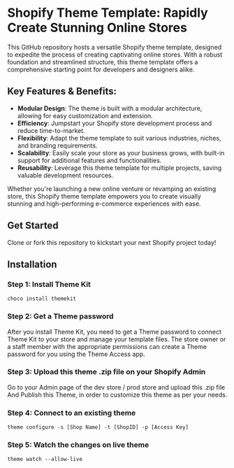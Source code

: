 # Shopify Theme Template: Rapidly Create Stunning Online Stores

This GitHub repository hosts a versatile Shopify theme template, designed to expedite the process of creating captivating online stores. With a robust foundation and streamlined structure, this theme template offers a comprehensive starting point for developers and designers alike.

## Key Features & Benefits:
- **Modular Design**: The theme is built with a modular architecture, allowing for easy customization and extension.
- **Efficiency**: Jumpstart your Shopify store development process and reduce time-to-market.
- **Flexibility**: Adapt the theme template to suit various industries, niches, and branding requirements.
- **Scalability**: Easily scale your store as your business grows, with built-in support for additional features and functionalities.
- **Reusability**: Leverage this theme template for multiple projects, saving valuable development resources.

Whether you're launching a new online venture or revamping an existing store, this Shopify theme template empowers you to create visually stunning and high-performing e-commerce experiences with ease.

## Get Started
Clone or fork this repository to kickstart your next Shopify project today!

## Installation 

### Step 1: Install Theme Kit
`choco install themekit`

### Step 2: Get a Theme password
After you install Theme Kit, you need to get a Theme password to connect Theme Kit to your store and manage your template files.
The store owner or a staff member with the appropriate permissions can create a Theme password for you using the Theme Access app.

### Step 3: Upload this theme .zip file on your Shopify Admin
Go to your Admin page of the dev store / prod store and upload this .zip file
And Publish this Theme,  in order to customize this theme as per your needs.

### Step 4: Connect to an existing theme 
`theme configure -s [Shop Name] -t [ShopID] -p [Access Key]`

### Step 5: Watch the changes on live theme
`theme watch --allow-live`
